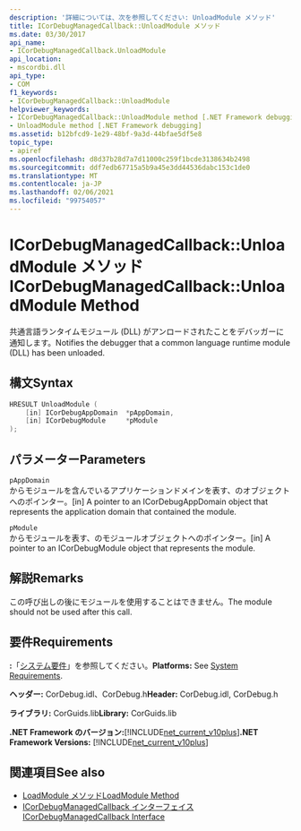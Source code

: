 ```yaml
---
description: '詳細については、次を参照してください: UnloadModule メソッド'
title: ICorDebugManagedCallback::UnloadModule メソッド
ms.date: 03/30/2017
api_name:
- ICorDebugManagedCallback.UnloadModule
api_location:
- mscordbi.dll
api_type:
- COM
f1_keywords:
- ICorDebugManagedCallback::UnloadModule
helpviewer_keywords:
- ICorDebugManagedCallback::UnloadModule method [.NET Framework debugging]
- UnloadModule method [.NET Framework debugging]
ms.assetid: b12bfcd9-1e29-48bf-9a3d-44bfae5df5e8
topic_type:
- apiref
ms.openlocfilehash: d8d37b28d7a7d11000c259f1bcde3138634b2498
ms.sourcegitcommit: ddf7edb67715a5b9a45e3dd44536dabc153c1de0
ms.translationtype: MT
ms.contentlocale: ja-JP
ms.lasthandoff: 02/06/2021
ms.locfileid: "99754057"
---
```

# <a name="icordebugmanagedcallbackunloadmodule-method"></a><span data-ttu-id="66855-103">ICorDebugManagedCallback::UnloadModule メソッド</span><span class="sxs-lookup"><span data-stu-id="66855-103">ICorDebugManagedCallback::UnloadModule Method</span></span>

<span data-ttu-id="66855-104">共通言語ランタイムモジュール (DLL) がアンロードされたことをデバッガーに通知します。</span><span class="sxs-lookup"><span data-stu-id="66855-104">Notifies the debugger that a common language runtime module (DLL) has been unloaded.</span></span>  
  
## <a name="syntax"></a><span data-ttu-id="66855-105">構文</span><span class="sxs-lookup"><span data-stu-id="66855-105">Syntax</span></span>  
  
```cpp  
HRESULT UnloadModule (  
    [in] ICorDebugAppDomain  *pAppDomain,  
    [in] ICorDebugModule     *pModule  
);  
```  
  
## <a name="parameters"></a><span data-ttu-id="66855-106">パラメーター</span><span class="sxs-lookup"><span data-stu-id="66855-106">Parameters</span></span>  

 `pAppDomain`  
 <span data-ttu-id="66855-107">からモジュールを含んでいるアプリケーションドメインを表す、のオブジェクトへのポインター。</span><span class="sxs-lookup"><span data-stu-id="66855-107">[in] A pointer to an ICorDebugAppDomain object that represents the application domain that contained the module.</span></span>  
  
 `pModule`  
 <span data-ttu-id="66855-108">からモジュールを表す、のモジュールオブジェクトへのポインター。</span><span class="sxs-lookup"><span data-stu-id="66855-108">[in] A pointer to an ICorDebugModule object that represents the module.</span></span>  
  
## <a name="remarks"></a><span data-ttu-id="66855-109">解説</span><span class="sxs-lookup"><span data-stu-id="66855-109">Remarks</span></span>  

 <span data-ttu-id="66855-110">この呼び出しの後にモジュールを使用することはできません。</span><span class="sxs-lookup"><span data-stu-id="66855-110">The module should not be used after this call.</span></span>  
  
## <a name="requirements"></a><span data-ttu-id="66855-111">要件</span><span class="sxs-lookup"><span data-stu-id="66855-111">Requirements</span></span>  

 <span data-ttu-id="66855-112">**:**「[システム要件](../../get-started/system-requirements.md)」を参照してください。</span><span class="sxs-lookup"><span data-stu-id="66855-112">**Platforms:** See [System Requirements](../../get-started/system-requirements.md).</span></span>  
  
 <span data-ttu-id="66855-113">**ヘッダー:** CorDebug.idl、CorDebug.h</span><span class="sxs-lookup"><span data-stu-id="66855-113">**Header:** CorDebug.idl, CorDebug.h</span></span>  
  
 <span data-ttu-id="66855-114">**ライブラリ:** CorGuids.lib</span><span class="sxs-lookup"><span data-stu-id="66855-114">**Library:** CorGuids.lib</span></span>  
  
 <span data-ttu-id="66855-115">**.NET Framework のバージョン:**[!INCLUDE[net_current_v10plus](../../../../includes/net-current-v10plus-md.md)]</span><span class="sxs-lookup"><span data-stu-id="66855-115">**.NET Framework Versions:** [!INCLUDE[net_current_v10plus](../../../../includes/net-current-v10plus-md.md)]</span></span>  
  
## <a name="see-also"></a><span data-ttu-id="66855-116">関連項目</span><span class="sxs-lookup"><span data-stu-id="66855-116">See also</span></span>

- [<span data-ttu-id="66855-117">LoadModule メソッド</span><span class="sxs-lookup"><span data-stu-id="66855-117">LoadModule Method</span></span>](icordebugmanagedcallback-loadmodule-method.md)
- [<span data-ttu-id="66855-118">ICorDebugManagedCallback インターフェイス</span><span class="sxs-lookup"><span data-stu-id="66855-118">ICorDebugManagedCallback Interface</span></span>](icordebugmanagedcallback-interface.md)
